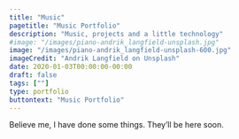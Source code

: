 ```yaml
---
title: "Music"
pagetitle: "Music Portfolio"
description: "Music, projects and a little technology"
#image: "/images/piano-andrik_langfield-unsplash.jpg"
image: "/images/piano-andrik_langfield-unsplash-600.jpg"
imageCredit: "Andrik Langfield on Unsplash"
date: 2020-01-03T00:00:00-00:00
draft: false
tags: [""]
type: portfolio
buttontext: "Music Portfolio"
---
```


Believe me, I have done some things. They’ll be here soon.
